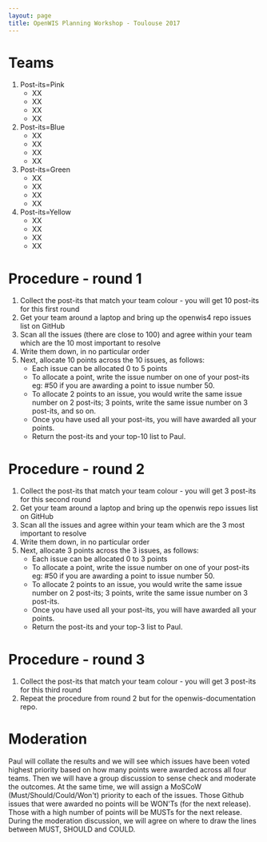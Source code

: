 ```yaml
---
layout: page
title: OpenWIS Planning Workshop - Toulouse 2017
---
```


# Teams
1. Post-its=Pink
    - XX
    - XX
    - XX
    - XX
2. Post-its=Blue
    - XX
    - XX
    - XX
    - XX
3. Post-its=Green
    - XX
    - XX
    - XX
    - XX
4. Post-its=Yellow
    - XX
    - XX
    - XX
    - XX

# Procedure - round 1
1. Collect the post-its that match your team colour - you will get 10 post-its for this first round
2. Get your team around a laptop and bring up the openwis4 repo issues list on GitHub
3. Scan all the issues (there are close to 100) and agree within your team which are the 10 most important to resolve
4. Write them down, in no particular order
5. Next, allocate 10 points across the 10 issues, as follows:
    - Each issue can be allocated 0 to 5 points
    - To allocate a point, write the issue number on one of your post-its eg: #50 if you are awarding a point to issue number 50.
    - To allocate 2 points to an issue, you would write the same issue number on 2 post-its; 3 points, write the same issue number on 3 post-its, and so on.
    - Once you have used all your post-its, you will have awarded all your points.
    - Return the post-its and your top-10 list to Paul.

# Procedure - round 2
1. Collect the post-its that match your team colour - you will get 3 post-its for this second round
2. Get your team around a laptop and bring up the openwis repo issues list on GitHub
3. Scan all the issues and agree within your team which are the 3 most important to resolve
4. Write them down, in no particular order
5. Next, allocate 3 points across the 3 issues, as follows:
    - Each issue can be allocated 0 to 3 points
    - To allocate a point, write the issue number on one of your post-its eg: #50 if you are awarding a point to issue number 50.
    - To allocate 2 points to an issue, you would write the same issue number on 2 post-its; 3 points, write the same issue number on 3 post-its.
    - Once you have used all your post-its, you will have awarded all your points.
    - Return the post-its and your top-3 list to Paul.

# Procedure - round 3
1. Collect the post-its that match your team colour - you will get 3 post-its for this third round
2. Repeat the procedure from round 2 but for the openwis-documentation repo.

# Moderation
Paul will collate the results and we will see which issues have been voted highest priority based on how many points were awarded across all four teams.
Then we will have a group discussion to sense check and moderate the outcomes.  At the same time, we will assign a MoSCoW (Must/Should/Could/Won't) priority to
each of the issues.  Those Github issues that were awarded no points will be WON'Ts (for the next release).  Those with a high number of points will be MUSTs for the next release.
During the moderation discussion, we will agree on where to draw the lines between MUST, SHOULD and COULD.
